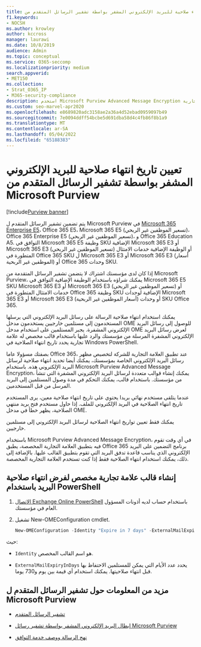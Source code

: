 ```yaml
---
title: تعيين تاريخ انتهاء صلاحية للبريد الإلكتروني المشفر بواسطة تشفير الرسائل المتقدم من Microsoft Purview
f1.keywords:
- NOCSH
ms.author: krowley
author: kccross
manager: laurawi
ms.date: 10/8/2019
audience: Admin
ms.topic: conceptual
ms.service: O365-seccomp
ms.localizationpriority: medium
search.appverid:
- MET150
ms.collection:
- Strat_O365_IP
- M365-security-compliance
description: استخدم Microsoft Purview Advanced Message Encryption لتوسيع أمان البريد الإلكتروني عن طريق تعيين تاريخ انتهاء صلاحية على رسائل البريد الإلكتروني من خلال قالب مخصص له علامة تجارية.
ms.custom: seo-marvel-apr2020
ms.openlocfilehash: e8689820adc3158ae2a36a4d52ebad0959097b49
ms.sourcegitcommit: 7e0094ddff54bcbe5d691dba58d4c4fb86f8b1a9
ms.translationtype: MT
ms.contentlocale: ar-SA
ms.lasthandoff: 05/04/2022
ms.locfileid: "65188383"
---
```

# <a name="set-an-expiration-date-for-email-encrypted-by-microsoft-purview-advanced-message-encryption"></a>تعيين تاريخ انتهاء صلاحية للبريد الإلكتروني المشفر بواسطة تشفير الرسائل المتقدم من Microsoft Purview

[!include[Purview banner](../includes/purview-rebrand-banner.md)]

يتم تضمين تشفير الرسائل المتقدم ل Microsoft Purview في [Microsoft 365 Enterprise E5](https://www.microsoft.com/microsoft-365/enterprise/home)، Office 365 E5، Microsoft 365 E5 (تسعير الموظفين غير الربحي)، Office 365 Enterprise E5 (تسعير الموظفين غير الربحي)، و Office 365 Education A5. التوافق في Microsoft 365 E5 وظيفة SKU الإضافية Microsoft 365 E3 أو Microsoft 365 E3 (تسعير الموظفين غير الربحي) أو الوظيفة الإضافية خدمات الامتثال المتطورة في Office 365 SKU ل Microsoft 365 E3 أو Microsoft 365 E3 (أسعار الموظفين غير الربحية) أو Office 365 وحدات SKU.

إذا كان لدى مؤسستك اشتراك لا يتضمن تشفير الرسائل المتقدمة من Microsoft Purview، يمكنك شراؤه باستخدام الوظيفة الإضافية التوافق في Microsoft 365 E5 SKU Microsoft 365 E3 أو Microsoft 365 E3 (تسعير الموظفين غير الربحي) أو خدمات الامتثال المتطورة في Office 365 وظيفة SKU الإضافية لوحدات Microsoft 365 E3 أو Microsoft 365 E3 (أسعار الموظفين غير الربحية) أو وحدات SKU Office 365.

يمكنك استخدام انتهاء صلاحية الرسالة على رسائل البريد الإلكتروني التي يرسلها المستخدمون إلى مستلمين خارجيين يستخدمون مدخل OME للوصول إلى رسائل البريد الإلكتروني المشفرة. يجبر المستلمين على استخدام مدخل OME لعرض رسائل البريد الإلكتروني المشفرة المرسلة من مؤسستك والرد عليها باستخدام قالب مخصص له علامة تجارية يحدد تاريخ انتهاء الصلاحية في Windows PowerShell.

بصفتك مسؤولا عاما Office 365، عند تطبيق العلامة التجارية للشركة لتخصيص مظهر رسائل البريد الإلكتروني الخاصة بمؤسستك، يمكنك أيضا تحديد انتهاء صلاحية لرسائل البريد الإلكتروني هذه. باستخدام Microsoft Purview Advanced Message Encryption، يمكنك إنشاء قوالب متعددة لرسائل البريد الإلكتروني المشفرة التي تنشأ من مؤسستك. باستخدام قالب، يمكنك التحكم في مدة وصول المستلمين إلى البريد المرسل من قبل المستخدمين.

عندما يتلقى مستخدم نهائي بريدا يحتوي على تاريخ انتهاء صلاحية معين، يرى المستخدم تاريخ انتهاء الصلاحية في البريد الإلكتروني للملف. إذا حاول مستخدم فتح بريد منتهي الصلاحية، يظهر خطأ في مدخل OME.

يمكنك فقط تعيين تواريخ انتهاء الصلاحية لرسائل البريد الإلكتروني إلى مستلمين خارجيين.

باستخدام Microsoft Purview Advanced Message Encryption، في أي وقت تقوم فيه بتطبيق العلامة التجارية المخصصة، يطبق Office 365 برنامج التضمين على البريد الإلكتروني الذي يناسب قاعدة تدفق البريد التي تقوم بتطبيق القالب عليها. بالإضافة إلى ذلك، يمكنك استخدام انتهاء الصلاحية فقط إذا كنت تستخدم العلامة التجارية المخصصة.

## <a name="create-a-custom-branding-template-to-force-mail-expiration-by-using-powershell"></a>إنشاء قالب علامة تجارية مخصص لفرض انتهاء صلاحية البريد باستخدام PowerShell

1. [الاتصال Exchange Online PowerShell](/powershell/exchange/connect-to-exchange-online-powershell) باستخدام حساب لديه أذونات المسؤول العام في مؤسستك.

2. تشغيل New-OMEConfiguration cmdlet.

    ```powershell
    New-OMEConfiguration -Identity "Expire in 7 days" -ExternalMailExpiryInDays 7
    ```

حيث:

- `Identity` هو اسم القالب المخصص.

- `ExternalMailExpiryInDays` يحدد عدد الأيام التي يمكن للمستلمين الاحتفاظ بها قبل انتهاء صلاحيتها. يمكنك استخدام أي قيمة بين يوم و730 يوما.

## <a name="more-information-about-microsoft-purview-advanced-message-encryption"></a>مزيد من المعلومات حول تشفير الرسائل المتقدم ل Microsoft Purview

- [تشفير الرسائل المتقدم](ome-advanced-message-encryption.md)

- [إبطال البريد الإلكتروني المشفر بواسطة تشفير رسائل Microsoft Purview](revoke-ome-encrypted-mail.md)

- [نهج الرسالة ووصف خدمة التوافق](/office365/servicedescriptions/exchange-online-service-description/message-policy-and-compliance)

